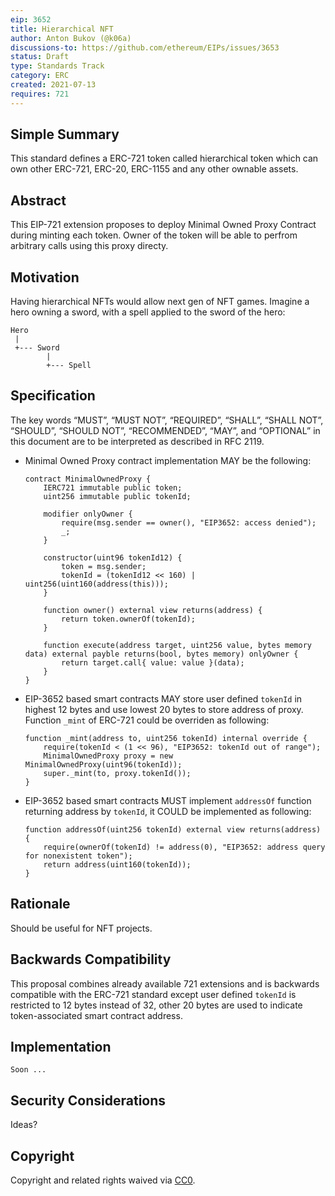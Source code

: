 ```yaml
---
eip: 3652
title: Hierarchical NFT
author: Anton Bukov (@k06a)
discussions-to: https://github.com/ethereum/EIPs/issues/3653
status: Draft
type: Standards Track
category: ERC
created: 2021-07-13
requires: 721
---
```


## Simple Summary

This standard defines a ERC-721 token called hierarchical token which can own other ERC-721, ERC-20, ERC-1155 and any other ownable assets.

## Abstract

This EIP-721 extension proposes to deploy Minimal Owned Proxy Contract during minting each token. Owner of the token will be able to perfrom arbitrary calls using this proxy directy.

## Motivation

Having hierarchical NFTs would allow next gen of NFT games. Imagine a hero owning a sword, with a spell applied to the sword of the hero:
```
Hero
 |
 +--- Sword
        |
        +--- Spell
```

## Specification

The key words “MUST”, “MUST NOT”, “REQUIRED”, “SHALL”, “SHALL NOT”, “SHOULD”, “SHOULD NOT”, “RECOMMENDED”, “MAY”, and “OPTIONAL” in this document are to be interpreted as described in RFC 2119.

- Minimal Owned Proxy contract implementation MAY be the following:

    ```solidity
    contract MinimalOwnedProxy {
        IERC721 immutable public token;
        uint256 immutable public tokenId;

        modifier onlyOwner {
            require(msg.sender == owner(), "EIP3652: access denied");
            _;
        }

        constructor(uint96 tokenId12) {
            token = msg.sender;
            tokenId = (tokenId12 << 160) | uint256(uint160(address(this)));
        }

        function owner() external view returns(address) {
            return token.ownerOf(tokenId);
        }

        function execute(address target, uint256 value, bytes memory data) external payble returns(bool, bytes memory) onlyOwner {
            return target.call{ value: value }(data);
        }
    }
    ```

- EIP-3652 based smart contracts MAY store user defined `tokenId` in highest 12 bytes and use lowest 20 bytes to store address of proxy. Function `_mint` of ERC-721 could be overriden as following:

    ```solidity
    function _mint(address to, uint256 tokenId) internal override {
        require(tokenId < (1 << 96), "EIP3652: tokenId out of range");
        MinimalOwnedProxy proxy = new MinimalOwnedProxy(uint96(tokenId));
        super._mint(to, proxy.tokenId());
    }
    ```

- EIP-3652 based smart contracts MUST implement `addressOf` function returning address by `tokenId`, it COULD be implemented as following:

    ```solidity
    function addressOf(uint256 tokenId) external view returns(address) {
        require(ownerOf(tokenId) != address(0), "EIP3652: address query for nonexistent token");
        return address(uint160(tokenId));
    }
    ```

## Rationale

Should be useful for NFT projects.

## Backwards Compatibility

This proposal combines already available 721 extensions and is backwards compatible with the ERC-721 standard except user defined `tokenId` is restricted to 12 bytes instead of 32, other 20 bytes are used to indicate token-associated smart contract address.

## Implementation

```
Soon ...
```

## Security Considerations

Ideas?

## Copyright

Copyright and related rights waived via [CC0](https://creativecommons.org/publicdomain/zero/1.0/).